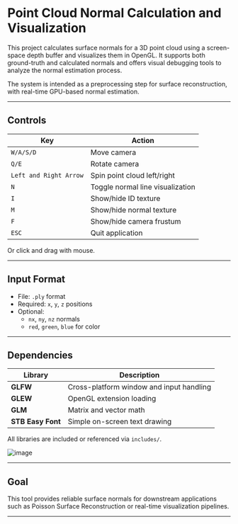 # Point Cloud Normal Calculation and Visualization

This project calculates surface normals for a 3D point cloud using a screen-space depth buffer and visualizes them in OpenGL. It supports both ground-truth and calculated normals and offers visual debugging tools to analyze the normal estimation process.

The system is intended as a preprocessing step for surface reconstruction, with real-time GPU-based normal estimation.

---

## Controls

| Key          | Action                                      |
|--------------|---------------------------------------------|
| `W/A/S/D`    | Move camera                                 |
| `Q/E`        | Rotate camera                               |
| `Left and Right Arrow`    | Spin point cloud left/right    |
| `N`          | Toggle normal line visualization            |
| `I`          | Show/hide ID texture                        |
| `M`          | Show/hide normal texture                    |
| `F`          | Show/hide camera frustum                    |
| `ESC`        | Quit application                            |

Or click and drag with mouse.

---

## Input Format

- File: `.ply` format
- Required: `x`, `y`, `z` positions
- Optional:
  - `nx`, `ny`, `nz` normals 
  - `red`, `green`, `blue` for color

---

## Dependencies

| Library      | Description                                |
|--------------|--------------------------------------------|
| **GLFW**     | Cross-platform window and input handling   |
| **GLEW**     | OpenGL extension loading                   |
| **GLM**      | Matrix and vector math                     |
| **STB Easy Font** | Simple on-screen text drawing         |

All libraries are included or referenced via `includes/`.


![image](https://github.com/user-attachments/assets/0f74af6f-88d8-48a3-a12a-8308282be2d7)


---

## Goal

This tool provides reliable surface normals for downstream applications such as Poisson Surface Reconstruction or real-time visualization pipelines.

---
